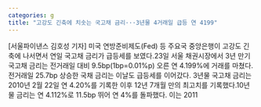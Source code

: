```yaml
---
categories: g
title: "고강도 긴축에 치솟는 국고채 금리···3년물 4거래일 급등 연 4199"
---
```

[서울파이낸스 김호성 기자] 미국 연방준비제도(Fed) 등 주요국 중앙은행이 고강도 긴축에 나서면서 연일 국고채 금리가 급등세를 보였다.23일 서울 채권시장에서 3년 만기 국고채 금리는 전거래일 대비 9.5bp(1bp=0.01%p) 오른 연 4.199%에 거래를 마쳤다. 전거래일 25.7bp 상승한 국채 금리는 이날도 급등세를 이어갔다. 3년물 국고채 금리는 2010년 2월 22일 연 4.20%를 기록한 이후 12년 7개월 만의 최고치를 기록했다.10년물 금리는 연 4.112%로 11.5bp 뛰어 연 4%를 돌파했다. 이는 2011